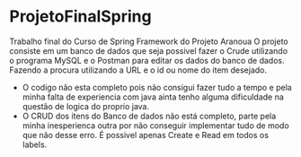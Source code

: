 # ProjetoFinalSpring
Trabalho final do Curso de Spring Framework do Projeto Aranoua
O projeto consiste em um banco de dados que seja possivel fazer o Crude utilizando o programa MySQL e o Postman para editar os dados do banco de dados.
Fazendo a procura utilizando a URL e o id ou nome do item desejado.
* O codigo não esta completo pois não consigui fazer tudo a tempo e pela minha falta de experiencia com java ainta tenho alguma dificuldade na questão de logica do proprio java.
* O CRUD dos itens do Banco de dados não está completo, parte pela minha inesperienca outra por não conseguir implementar tudo de modo que não desse erro.
  É possivel apenas Create e Read em todos os labels.
